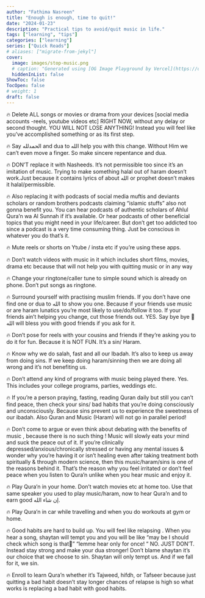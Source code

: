 ```yaml
---
author: "Fathima Nasreen"
title: "Enough is enough, time to quit!"
date: "2024-01-23"
description: "Practical tips to avoid/quit music in life."
tags: ["learning", "tips"]
categories: ["learning"]
series: ["Quick Reads"]
# aliases: ["migrate-from-jekyl"]
cover:
  image: images/stop-music.png
  # caption: "Generated using [OG Image Playground by Vercel](https://og-playground.vercel.app/)"
  hiddenInList: false
ShowToc: false
TocOpen: false
# weight: 1
draft: false
---
```



🔥 Delete ALL songs or movies or drama from your devices [social media accounts -reels, youtube videos etc] RIGHT NOW, without any delay or second thought. YOU WILL NOT LOSE ANYTHING! Instead you will feel like you’ve accomplished something or as its first step.

🔥 Say الحمدلله and dua to الله help you with this change. Without Him we can’t even move a finger. So make sincere repentance and dua.

🔥 DON’T replace it with Nasheeds. It’s not permissible too since it’s an imitation of music. Trying to make something halal out of haram doesn’t work.Just because it contains lyrics of about الله or prophet doesn’t makes it halal/permissible.

🔥 Also replacing it with podcasts of social media muftis and deviants scholars or random brothers podcasts claiming “islamic stuffs” also not gonna benefit you. You can hear podcasts of authentic scholars of Ahlul Qura’n wa Al Sunnah if it’s available. Or hear podcasts of other beneficial topics that you might need in your life/career. But don’t get too addicted too since a podcast is a very time consuming thing. Just be conscious in whatever you do that’s it.

🔥  Mute reels or shorts on Ytube / insta etc if you’re using these apps.

🔥  Don’t watch videos with music in it which includes short films, movies, drama etc because that will not help you with quitting music or in any way

🔥  Change your ringtone/caller tune to simple sound which is already on phone. Don’t put songs as ringtone.

🔥 Surround yourself with practising muslim friends. If you don’t have one find one or dua to الله to show you one. Because if your friends use music or are haram lunatics you’re most likely to use/do/follow it too. If your friends ain’t helping you change, cut those friends out. YES. Say bye bye 👋الله will bless you with good friends if you ask for it.

🔥 Don’t pose for reels with your cousins and friends if they’re asking you to do it for fun. Because it is NOT FUN. It’s a sin/ Haram.

🔥 Know why we do salah, fast and all our Ibadah. It’s also to keep us away from doing sins. If we keep doing haram/sinning then we are doing all wrong and it’s not benefiting us.

🔥  Don’t attend any kind of programs with music being played there. Yes. This includes your college programs, parties, weddings etc.

🔥 If you’re a person praying, fasting, reading Quran daily but still you can’t find peace, then check your sins/ bad habits that you’re doing consciously and unconsciously. Because sins prevent us to experience the sweetness of our ibadah. Also Quran and Music (Haram) will not go in parallel period!

🔥 Don’t come to argue or even think about debating with the benefits of music , because there is no such thing ! Music will slowly eats your mind and suck the peace out of it. If you’re clinically depressed/anxious/chronically stressed or having any mental issues & wonder why you’re having it or isn’t healing even after taking treatment both spiritually & through modern science, then this music/haram/sins is one of the reasons behind it. That’s the reason why you feel irritated or don’t feel peace when you listen to Qura’n unlike when you hear music and enjoy it.

🔥 Play Qura’n in your home. Don’t watch movies etc at home too. Use that same speaker you used to play music/haram, now to hear Qura’n and to earn good إن شاء الله.

🔥 Play Qura’n in car while travelling and when you do workouts at gym or home.

🔥 Good habits are hard to build up. You will feel like relapsing . When you hear a song, shaytan will tempt you and you will be like “may be I should check which song is that🤔” “lemme hear only for once! “ NO. JUST DON’T. Instead stay strong and make your dua stronger! Don’t blame shaytan it’s our choice that we choose to sin. Shaytan will only tempt us. And if we fall for it, we sin.

🔥 Enroll to learn Qura’n whether it’s Tajweed, hifdh, or Tafseer because just quitting a bad habit doesn’t stay longer chances of relapse is high so what works is replacing a bad habit with good habits.